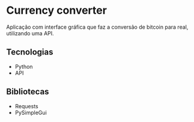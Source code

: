 <h1>Currency converter</h1>
<p>
  Aplicação com interface gráfica que faz a conversão de bitcoin para real, utilizando uma API.
</p>
<h2>Tecnologias</h2>
<ul>
  <li>Python</li>
  <li>API</li>
</ul>
<h2>Bibliotecas</h2>
<ul>
  <li>Requests</li>
  <li>PySimpleGui</li>
</ul>
 
